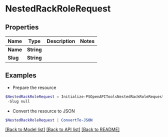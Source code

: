 # NestedRackRoleRequest
## Properties

Name | Type | Description | Notes
------------ | ------------- | ------------- | -------------
**Name** | **String** |  | 
**Slug** | **String** |  | 

## Examples

- Prepare the resource
```powershell
$NestedRackRoleRequest = Initialize-PSOpenAPIToolsNestedRackRoleRequest  -Name null `
 -Slug null
```

- Convert the resource to JSON
```powershell
$NestedRackRoleRequest | ConvertTo-JSON
```

[[Back to Model list]](../README.md#documentation-for-models) [[Back to API list]](../README.md#documentation-for-api-endpoints) [[Back to README]](../README.md)

